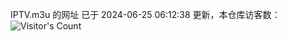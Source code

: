 IPTV.m3u 的网址 已于 2024-06-25 06:12:38 更新，本仓库访客数：![Visitor's Count](https://profile-counter.glitch.me/hero1898_tv/count.svg)
